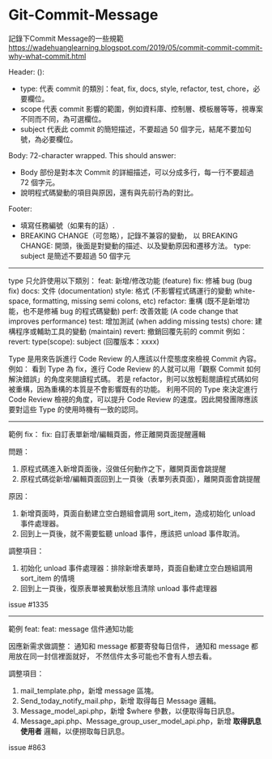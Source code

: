 # Git-Commit-Message
記錄下Commit Message的一些規範
https://wadehuanglearning.blogspot.com/2019/05/commit-commit-commit-why-what-commit.html

Header: <type>(<scope>): <subject>
 - type: 代表 commit 的類別：feat, fix, docs, style, refactor, test, chore，必要欄位。
 - scope 代表 commit 影響的範圍，例如資料庫、控制層、模板層等等，視專案不同而不同，為可選欄位。
 - subject 代表此 commit 的簡短描述，不要超過 50 個字元，結尾不要加句號，為必要欄位。

Body: 72-character wrapped. This should answer:
 * Body 部份是對本次 Commit 的詳細描述，可以分成多行，每一行不要超過 72 個字元。
 * 說明程式碼變動的項目與原因，還有與先前行為的對比。

Footer: 
 - 填寫任務編號（如果有的話）.
 - BREAKING CHANGE（可忽略），記錄不兼容的變動，
   以 BREAKING CHANGE: 開頭，後面是對變動的描述、以及變動原因和遷移方法。
type: subject 是簡述不要超過 50 個字元

-----
  
type 只允許使用以下類別：
 feat: 新增/修改功能 (feature)
 fix: 修補 bug (bug fix)
 docs: 文件 (documentation)
 style: 格式 (不影響程式碼運行的變動 white-space, formatting, missing semi colons, etc)
 refactor: 重構 (既不是新增功能，也不是修補 bug 的程式碼變動)
 perf: 改善效能 (A code change that improves performance)
 test: 增加測試 (when adding missing tests)
 chore: 建構程序或輔助工具的變動 (maintain)
 revert: 撤銷回覆先前的 commit 例如：revert: type(scope): subject (回覆版本：xxxx)
 
Type 是用來告訴進行 Code Review 的人應該以什麼態度來檢視 Commit 內容。
例如：
看到 Type 為 fix，進行 Code Review 的人就可以用「觀察 Commit 如何解決錯誤」的角度來閱讀程式碼。
若是 refactor，則可以放輕鬆閱讀程式碼如何被重構，因為重構的本質是不會影響既有的功能。
利用不同的 Type 來決定進行 Code Review 檢視的角度，可以提升 Code Review 的速度。因此開發團隊應該要對這些 Type 的使用時機有一致的認同。
  
-----
  
範例 fix：
fix: 自訂表單新增/編輯頁面，修正離開頁面提醒邏輯

問題：
1. 原程式碼進入新增頁面後，沒做任何動作之下，離開頁面會跳提醒
2. 原程式碼從新增/編輯頁面回到上一頁後（表單列表頁面），離開頁面會跳提醒

原因：
1. 新增頁面時，頁面自動建立空白題組會調用 sort_item，造成初始化 unload 事件處理器。
2. 回到上一頁後，就不需要監聽 unload 事件，應該把 unload 事件取消。

調整項目：
1. 初始化 unload 事件處理器：排除新增表單時，頁面自動建立空白題組調用 sort_item 的情境
2. 回到上一頁後，復原表單被異動狀態且清除 unload 事件處理器

issue #1335
  
-----
  
範例 feat:
feat: message 信件通知功能

因應新需求做調整：
 通知和 message 都要寄發每日信件，
 通知和 message 都用放在同一封信裡面就好，
 不然信件太多可能也不會有人想去看。

調整項目：
1. mail_template.php，新增 message 區塊。
2. Send_today_notify_mail.php，新增 取得每日 Message 邏輯。
3. Message_model_api.php，新增 $where 參數，以便取得每日訊息。
4. Message_api.php、Message_group_user_model_api.php，新增 **取得訊息使用者** 邏輯，以便撈取每日訊息。

issue #863

